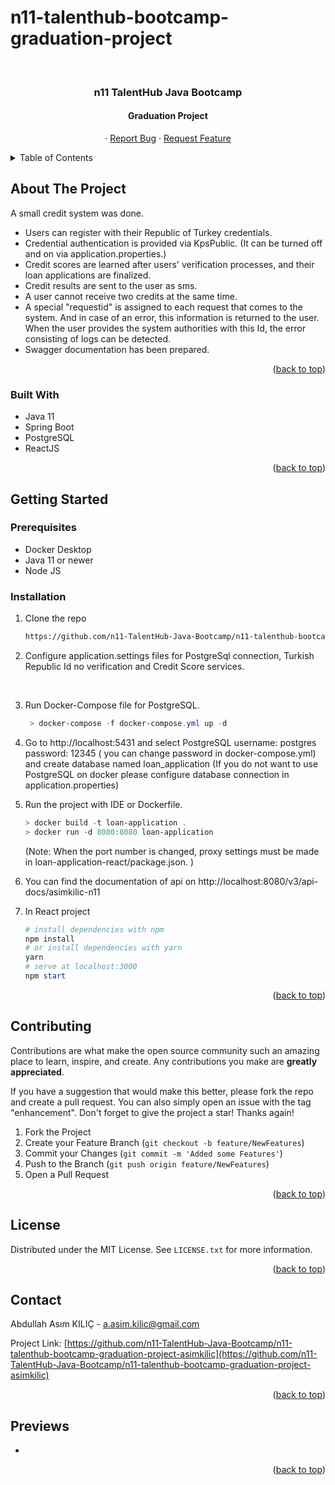 # n11-talenthub-bootcamp-graduation-project

<div id="top"></div>

<!-- PROJECT LOGO -->
<br />
<div align="center">
  <h3 align="center"> n11 TalentHub Java Bootcamp</h3>
<h4 align="center">Graduation Project</h4>

  <p align="center">
    ·
    <a href="https://github.com/n11-TalentHub-Java-Bootcamp/n11-talenthub-bootcamp-graduation-project-asimkilic/issues">Report Bug</a>
    ·
    <a href="https://github.com/n11-TalentHub-Java-Bootcamp/n11-talenthub-bootcamp-graduation-project-asimkilic/issues">Request Feature</a>
  </p>


</div>



<!-- TABLE OF CONTENTS -->

<details>
  <summary>Table of Contents</summary>
  <ol>
    <li>
      <a href="#about-the-project">About The Project</a>
      <ul>
        <li><a href="#built-with">Built With</a></li>
      </ul>
    </li>
    <li>
      <a href="#getting-started">Getting Started</a>
      <ul>
        <li><a href="#prerequisites">Prerequisites</a></li>
        <li><a href="#installation">Installation</a></li>
      </ul>
    </li>
    <li><a href="#contributing">Contributing</a></li>
    <li><a href="#license">License</a></li>
    <li><a href="#contact">Contact</a></li>
    <li><a href="#previews">Previews</a></li>
  </ol>
</details>




<!-- ABOUT THE PROJECT -->
## About The Project

A small credit system was done.
* Users can register with their Republic of Turkey credentials. 
* Credential authentication is provided via KpsPublic. (It can be turned off and on via application.properties.) 
* Credit scores are learned after users' verification processes, and their loan applications are finalized. 
* Credit results are sent to the user as sms.
* A user cannot receive two credits at the same time. 
* A special "requestid" is assigned to each request that comes to the system. And in case of an error, this information is returned to the user. When the user provides the system authorities with this Id, the error consisting of logs can be detected. 
* Swagger documentation has been prepared. 

<p align="right">(<a href="#top">back to top</a>)</p>



### Built With

- Java 11
- Spring Boot
- PostgreSQL
- ReactJS


<p align="right">(<a href="#top">back to top</a>)</p>



<!-- GETTING STARTED -->

## Getting Started


### Prerequisites

* Docker Desktop
* Java 11 or newer
* Node JS


### Installation

1. Clone the repo
   ```sh
   https://github.com/n11-TalentHub-Java-Bootcamp/n11-talenthub-bootcamp-graduation-project-asimkilic.git
   ```
2. Configure application.settings files for PostgreSql connection, Turkish Republic Id no verification and Credit Score services.

<br />



3. Run Docker-Compose file for PostgreSQL.

   ```powershell
    > docker-compose -f docker-compose.yml up -d
   ```

   

   

4. Go to http://localhost:5431 and select PostgreSQL 
   username: postgres
   password: 12345  ( you can change password in docker-compose.yml)
   and create database named loan_application
   (If you do not want to use PostgreSQL on docker please configure database connection in application.properties)

5. Run the project with IDE or Dockerfile.

   ```powershell
   > docker build -t loan-application .
   > docker run -d 8080:8080 loan-application 
   ```

   (Note: When the port number is changed, proxy settings must be made in loan-application-react/package.json. )

6.  You can find the documentation of api on http://localhost:8080/v3/api-docs/asimkilic-n11

7. In React  project 

   ```powershell
   # install dependencies with npm
   npm install
   # or install dependencies with yarn
   yarn
   # serve at localhost:3000
   npm start
   
   ```

   

<p align="right">(<a href="#top">back to top</a>)</p>



<!-- CONTRIBUTING -->
## Contributing

Contributions are what make the open source community such an amazing place to learn, inspire, and create. Any contributions you make are **greatly appreciated**.

If you have a suggestion that would make this better, please fork the repo and create a pull request. You can also simply open an issue with the tag "enhancement".
Don't forget to give the project a star! Thanks again!

1. Fork the Project
2. Create your Feature Branch (`git checkout -b feature/NewFeatures`)
3. Commit your Changes (`git commit -m 'Added some Features'`)
4. Push to the Branch (`git push origin feature/NewFeatures`)
5. Open a Pull Request

<p align="right">(<a href="#top">back to top</a>)</p>



<!-- LICENSE -->
## License

Distributed under the MIT License. See `LICENSE.txt` for more information.

<p align="right">(<a href="#top">back to top</a>)</p>



<!-- CONTACT -->

## Contact

Abdullah Asım KILIÇ - a.asim.kilic@gmail.com

Project Link: [https://github.com/n11-TalentHub-Java-Bootcamp/n11-talenthub-bootcamp-graduation-project-asimkilic](https://github.com/n11-TalentHub-Java-Bootcamp/n11-talenthub-bootcamp-graduation-project-asimkilic)

<p align="right">(<a href="#top">back to top</a>)</p>



<!-- PREVIEWS -->

## Previews


* 

  

<p align="right">(<a href="#top">back to top</a>)</p>